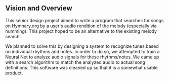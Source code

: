 ## Vision and Overview

This senior design project aimed to write a program that searches for songs on
Hymnary.org by a user's audio rendition of the melody (especially via humming).
This project hoped to be an alternative to the existing melody search.

We planned to solve this by designing a system to recognize tunes based
on individual rhythms and notes. In order to do so, we attempted to train a
Neural Net to analyze audio signals for these rhythms/notes.
We came up with a search algorithm to match the analyzed audio to actual song
definitions. This software was cleaned up so that it is a somewhat usable product.
